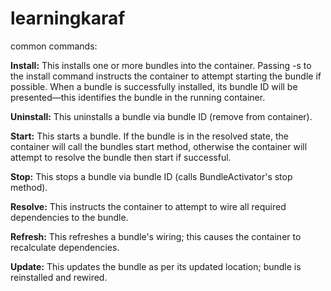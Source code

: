 # learningkaraf


common commands:


**Install:** This installs one or more bundles into the container. Passing -s to the install command instructs the container to attempt starting the bundle if possible. When a bundle is successfully installed, its bundle ID will be presented—this identifies the bundle in the running container.

**Uninstall:** This uninstalls a bundle via bundle ID (remove from container).

**Start:** This starts a bundle. If the bundle is in the resolved state, the container will call the bundles start method, otherwise the container will attempt to resolve the bundle then start if successful.

**Stop:** This stops a bundle via bundle ID (calls BundleActivator's stop method).

**Resolve:** This instructs the container to attempt to wire all required dependencies to the bundle.

**Refresh:** This refreshes a bundle's wiring; this causes the container to recalculate dependencies.

**Update:** This updates the bundle as per its updated location; bundle is reinstalled and rewired.
